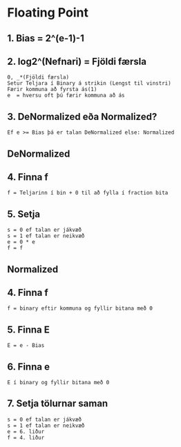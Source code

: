 # Floating Point
## 1. Bias = 2^(e-1)-1
## 2. log2^(Nefnari) = Fjöldi færsla
	0, _*(Fjöldi færsla)
	Setur Teljara í Binary á strikin (Lengst til vinstri)
	Færir kommuna að fyrsta ás(1)
	e  = hversu oft þú færir kommuna að ás
## 3. DeNormalized eða Normalized?
	Ef e >= Bias þá er talan DeNormalized else: Normalized
 
## DeNormalized
## 4. Finna f
	f = Teljarinn í bin + 0 til að fylla í fraction bita

## 5. Setja
	s = 0 ef talan er jákvæð
	s = 1 ef talan er neikvæð
	e = 0 * e
	f = f

## Normalized
## 4. Finna f
	f = binary eftir kommuna og fyllir bitana með 0

## 5. Finna E
	E = e - Bias

## 6. Finna e
	E í binary og fyllir bitana með 0

## 7. Setja tölurnar saman
	s = 0 ef talan er jákvæð
	s = 1 ef talan er neikvæð
	e = 6. liður
	f = 4. liður

